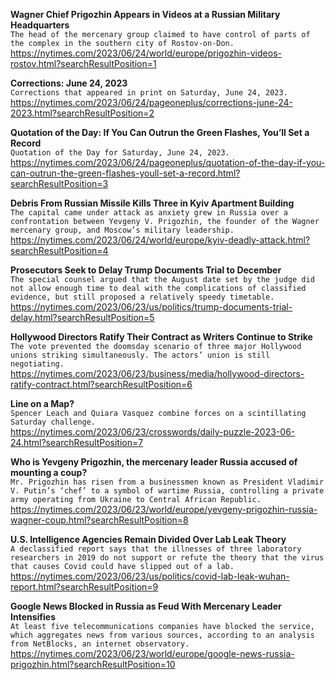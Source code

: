 **Wagner Chief Prigozhin Appears in Videos at a Russian Military Headquarters**\
`The head of the mercenary group claimed to have control of parts of the complex in the southern city of Rostov-on-Don.`\
https://nytimes.com/2023/06/24/world/europe/prigozhin-videos-rostov.html?searchResultPosition=1

**Corrections: June 24, 2023**\
`Corrections that appeared in print on Saturday, June 24, 2023.`\
https://nytimes.com/2023/06/24/pageoneplus/corrections-june-24-2023.html?searchResultPosition=2

**Quotation of the Day: If You Can Outrun the Green Flashes, You’ll Set a Record**\
`Quotation of the Day for Saturday, June 24, 2023.`\
https://nytimes.com/2023/06/24/pageoneplus/quotation-of-the-day-if-you-can-outrun-the-green-flashes-youll-set-a-record.html?searchResultPosition=3

**Debris From Russian Missile Kills Three in Kyiv Apartment Building**\
`The capital came under attack as anxiety grew in Russia over a confrontation between Yevgeny V. Prigozhin, the founder of the Wagner mercenary group, and Moscow’s military leadership.`\
https://nytimes.com/2023/06/24/world/europe/kyiv-deadly-attack.html?searchResultPosition=4

**Prosecutors Seek to Delay Trump Documents Trial to December**\
`The special counsel argued that the August date set by the judge did not allow enough time to deal with the complications of classified evidence, but still proposed a relatively speedy timetable.`\
https://nytimes.com/2023/06/23/us/politics/trump-documents-trial-delay.html?searchResultPosition=5

**Hollywood Directors Ratify Their Contract as Writers Continue to Strike**\
`The vote prevented the doomsday scenario of three major Hollywood unions striking simultaneously. The actors’ union is still negotiating.`\
https://nytimes.com/2023/06/23/business/media/hollywood-directors-ratify-contract.html?searchResultPosition=6

**Line on a Map?**\
`Spencer Leach and Quiara Vasquez combine forces on a scintillating Saturday challenge.`\
https://nytimes.com/2023/06/23/crosswords/daily-puzzle-2023-06-24.html?searchResultPosition=7

**Who is Yevgeny Prigozhin, the mercenary leader Russia accused of mounting a coup?**\
`Mr. Prigozhin has risen from a businessmen known as President Vladimir V. Putin’s ‘chef’ to a symbol of wartime Russia, controlling a private army operating from Ukraine to Central African Republic.`\
https://nytimes.com/2023/06/23/world/europe/yevgeny-prigozhin-russia-wagner-coup.html?searchResultPosition=8

**U.S. Intelligence Agencies Remain Divided Over Lab Leak Theory**\
`A declassified report says that the illnesses of three laboratory researchers in 2019 do not support or refute the theory that the virus that causes Covid could have slipped out of a lab.`\
https://nytimes.com/2023/06/23/us/politics/covid-lab-leak-wuhan-report.html?searchResultPosition=9

**Google News Blocked in Russia as Feud With Mercenary Leader Intensifies**\
`At least five telecommunications companies have blocked the service, which aggregates news from various sources, according to an analysis from NetBlocks, an internet observatory.`\
https://nytimes.com/2023/06/23/world/europe/google-news-russia-prigozhin.html?searchResultPosition=10

